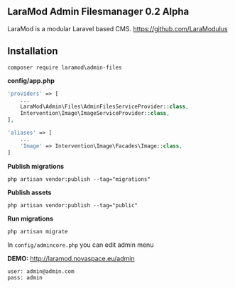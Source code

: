LaraMod Admin Filesmanager 0.2 Alpha
----------------------------
LaraMod is a modular Laravel based CMS.
https://github.com/LaraModulus

Installation
---------------
```
composer require laramod\admin-files
```
 **config/app.php**
 
```php 
'providers' => [
    ...
    LaraMod\Admin\Files\AdminFilesServiceProvider::class,
    Intervention\Image\ImageServiceProvider::class,
],

'aliases' => [
    ...
    'Image' => Intervention\Image\Facades\Image::class,
]
```

**Publish migrations**
```
php artisan vendor:publish --tag="migrations"
```
**Publish assets**
```
php artisan vendor:publish --tag="public"
```
**Run migrations**
```
php artisan migrate
```

In `config/admincore.php` you can edit admin menu

**DEMO:** http://laramod.novaspace.eu/admin
```
user: admin@admin.com
pass: admin
```